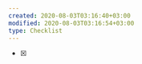 ```yaml
---
created: 2020-08-03T03:16:40+03:00
modified: 2020-08-03T03:16:54+03:00
type: Checklist
---
```


- [x] 